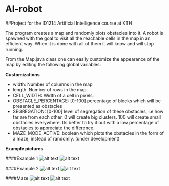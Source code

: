 # AI-robot

##Project for the ID1214 Artificial Intelligence course at KTH

The program creates a map and randomly plots obstacles into it. A robot is spawned with the goal to visit 
all the reachable cells in the map in an efficient way. When it is done with all of them it will know and will stop running.

From the Map.java class one can easily customize the appearance of the map by editing the following global variables:

__Customizations__
* width: Number of columns in the map
* length: Number of rows in the map
* CELL_WIDTH: Width of a cell in pixels.
* OBSTACLE_PERCENTAGE: [0-100] percentage of blocks which will be presented as obstacles
* SEGREGATION: [0-100] level of segregation of these obstacles, i.e how far are from each other. 0 will create big clusters.
100 will create small obstacles everywhere. Its better to try it out with a low percentage of obstacles to appreciate the difference.
* MAZE_MODE_ACTIVE: boolean which plots the obstacles in the form of a maze, instead of randomly. (under development)

__Example pictures__

####Example 1
![alt text][AI-robot1]
![alt text][AI-robot2]

####Example 2
![alt text][AI-robot3]
![alt text][AI-robot4]

####Maze
![alt text][AI-robot5]
![alt text][AI-robot6]



[AI-robot1]: https://github.com/juanluisrto/AI-robot/tree/master/bin/images/AI-robot1.PNG
[AI-robot2]: https://github.com/juanluisrto/AI-robot/tree/master/bin/images/AI-robot2.PNG
[AI-robot3]: https://github.com/juanluisrto/AI-robot/tree/master/bin/images/AI-robot3.PNG
[AI-robot4]: https://github.com/juanluisrto/AI-robot/tree/master/bin/images/AI-robot4.PNG
[AI-robot5]: https://github.com/juanluisrto/AI-robot/tree/master/bin/images/AI-robot5.PNG
[AI-robot6]: https://github.com/juanluisrto/AI-robot/tree/master/bin/images/AI-robot6.PNG